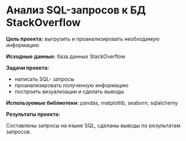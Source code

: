 # **Анализ SQL-запросов к БД StackOverflow**

**Цель проекта:**
выгрузить и проанализировать необходимую информацию

**Исходные данные:**
база данных StackOverflow

**Задачи проекта:**
- написать SQL- запросы
- проанализировать полученную информацию
- построить визуализации и сделать выводы

**Используемые библиотеки:**
pandas, matplotlib, seaborn, sqlalchemy

**Результаты проекта:**

Составлены запросы на языке SQL, сделаны выводы по результатам запросов.
